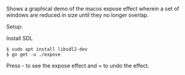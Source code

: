 Shows a graphical demo of the macos expose effect wherein a set of windows are reduced in size until they no longer overlap.

Setup:

Install SDL
```
$ sudo apt install libsdl2-dev
$ go get -u ./expose
```

Press - to see the expose effect and = to undo the effect.
